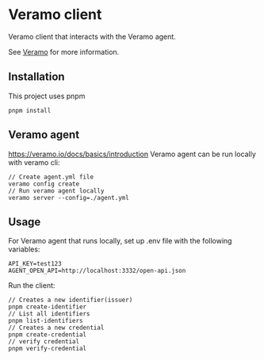 # Veramo client

Veramo client that interacts with the Veramo agent.

See [Veramo](https://veramo.io/) for more information.

## Installation

This project uses pnpm

```
pnpm install
```

## Veramo agent

https://veramo.io/docs/basics/introduction
Veramo agent can be run locally with veramo cli:

```
// Create agent.yml file
veramo config create
// Run veramo agent locally
veramo server --config=./agent.yml
```

## Usage

For Veramo agent that runs locally, set up .env file with the following variables:

```
API_KEY=test123
AGENT_OPEN_API=http://localhost:3332/open-api.json
```

Run the client:

```
// Creates a new identifier(issuer)
pnpm create-identifier
// List all identifiers
pnpm list-identifiers
// Creates a new credential
pnpm create-credential
// verify credential
pnpm verify-credential
```
